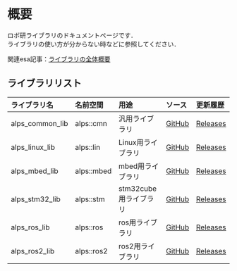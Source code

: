 # 概要

ロボ研ライブラリのドキュメントページです．  
ライブラリの使い方が分からない時などに参照してください．  

関連esa記事：[ライブラリの全体概要](https://alps-shinshu.esa.io/posts/2021)

## ライブラリリスト

| ライブラリ名    | 名前空間   | 用途                  | ソース                                                    | 更新履歴                                                             |
| :-------------- | :--------- | :-------------------- | :-------------------------------------------------------- | :------------------------------------------------------------------- |
| alps_common_lib | alps::cmn  | 汎用ライブラリ        | [GitHub](https://github.com/shinshu-alps/alps_common_lib) | [Releases](https://github.com/shinshu-alps/alps_common_lib/releases) |
| alps_linux_lib  | alps::lin  | Linux用ライブラリ     | [GitHub](https://github.com/shinshu-alps/alps_linux_lib)  | [Releases](https://github.com/shinshu-alps/alps_linux_lib/releases)  |
| alps_mbed_lib   | alps::mbed | mbed用ライブラリ      | [GitHub](https://github.com/shinshu-alps/alps_mbed_lib)   | [Releases](https://github.com/shinshu-alps/alps_mbed_lib/releases)   |
| alps_stm32_lib  | alps::stm  | stm32cube用ライブラリ | [GitHub](https://github.com/shinshu-alps/alps_stm32_lib)  | [Releases](https://github.com/shinshu-alps/alps_stm32_lib/releases)  |
| alps_ros_lib    | alps::ros  | ros用ライブラリ       | [GitHub](https://github.com/shinshu-alps/alps_ros_lib)    | [Releases](https://github.com/shinshu-alps/alps_ros_lib/releases)    |
| alps_ros2_lib   | alps::ros2 | ros2用ライブラリ      | [GitHub](https://github.com/shinshu-alps/alps_ros2_lib)   | [Releases](https://github.com/shinshu-alps/alps_ros2_lib/releases)   |
